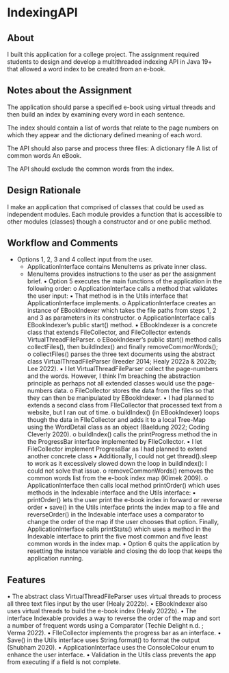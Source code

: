 # IndexingAPI
## About
I built this application for a college project. The assignment required students to design and develop a multithreaded indexing API in Java 19+ that allowed a word index to be created from an e-book. 

## Notes about the Assignment
The application should parse a specified e-book using virtual threads and then build an index by examining every word in each sentence. 

The index should contain a list of words that relate to the page numbers on which they appear and the dictionary defined meaning of each word. 

The API should also parse and process three files: 
A dictionary file
A list of common words
An eBook.

The API should exclude the common words from the index.

## Design Rationale
I make an application that comprised of classes that could be used as independent modules. 
Each module provides a function that is accessible to other modules (classes) though a constructor and or one public method.

## Workflow and Comments
- Options 1, 2, 3 and 4 collect input from the user.
  - ApplicationInterface contains MenuItems as private inner class.
  - MenuItems provides instructions to the user as per the assignment brief.
• Option 5 executes the main functions of the application in the following order: o ApplicationInterface calls a method that validates the user input:
▪ That method is in the Utils interface that ApplicationInterface implements. o ApplicationInterface creates an instance of EBookIndexer which takes the file paths
from steps 1, 2 and 3 as parameters in its constructor.
o ApplicationInterface calls EBookIndexer’s public start() method.
▪ EBookIndexer is a concrete class that extends FileCollector, and FileCollector extends VirtualThreadFileParser.
o EBookIndexer’s public start() method calls collectFiles(), then buildIndex() and finally removeCommonWords();
o collectFiles() parses the three text documents using the abstract class VirtualThreadFileParser (Ireeder 2014; Healy 2022a & 2022b; Lee 2022).
▪ I let VirtualThreadFileParser collect the page-numbers and the words. However, I think I’m breaching the abstraction principle as perhaps not all extended classes would use the page-numbers data.
o FileCollector stores the data from the files so that they can then be manipulated by EBookIndexer.
▪ I had planned to extends a second class from FIleCollector that processed text from a website, but I ran out of time.
o buildIndex() (in EBookIndexer) loops though the data in FIleCollector and adds it to a local Tree-Map using the WordDetail class as an object (Baeldung 2022; Coding Cleverly 2020).
o buildIndex() calls the printProgress method the in the ProgressBar interface implemented by FIleCollector.
▪ I let FileCollector implement ProgressBar as I had planned to extend another concrete class
▪ Additionally, I could not get thread().sleep to work as it excessively slowed down the loop in buildIndex(): I could not solve that issue.
o removeCommonWords() removes the common words list from the e-book index map (Klimek 2009).
o ApplicationInterface then calls local method printOrder() which uses methods in the Indexable interface and the Utils interface:
▪ printOrder() lets the user print the e-book index in forward or reverse order
▪ save() in the Utils interface prints the index map to a file and reverseOrder() in the Indexable interface uses a comparator to change the order of the map if the user chooses that option.
Finally, ApplicationInterface calls printStats() which uses a method in the Indexable interface to print the five most common and five least common words in the index map.
• Option 6 quits the application by resetting the instance variable and closing the do loop that keeps the application running.

## Features
• The abstract class VirtualThreadFileParser uses virtual threads to process all three text files input by the user (Healy 2022b).
• EBookIndexer also uses virtual threads to build the e-book index (Healy 2022b).
• The interface Indexable provides a way to reverse the order of the map and sort a number of
frequent words using a Comparator (Techie Delight n.d. ; Verma 2022).
• FIleCollector implements the progress bar as an interface.
• Save() in the Utils interface uses String.format() to format the output (Shubham 2020).
• ApplicationInterface uses the ConsoleColour enum to enhance the user interface.
• Validation in the Utils class prevents the app from executing if a field is not complete.

